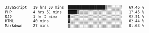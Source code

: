 <!--START_SECTION:waka-->

```txt
JavaScript   19 hrs 20 mins  █████████████████▒░░░░░░░   69.46 %
PHP          4 hrs 51 mins   ████▒░░░░░░░░░░░░░░░░░░░░   17.45 %
EJS          1 hr 5 mins     █░░░░░░░░░░░░░░░░░░░░░░░░   03.91 %
HTML         40 mins         ▓░░░░░░░░░░░░░░░░░░░░░░░░   02.44 %
Markdown     27 mins         ▒░░░░░░░░░░░░░░░░░░░░░░░░   01.63 %
```

<!--END_SECTION:waka-->
